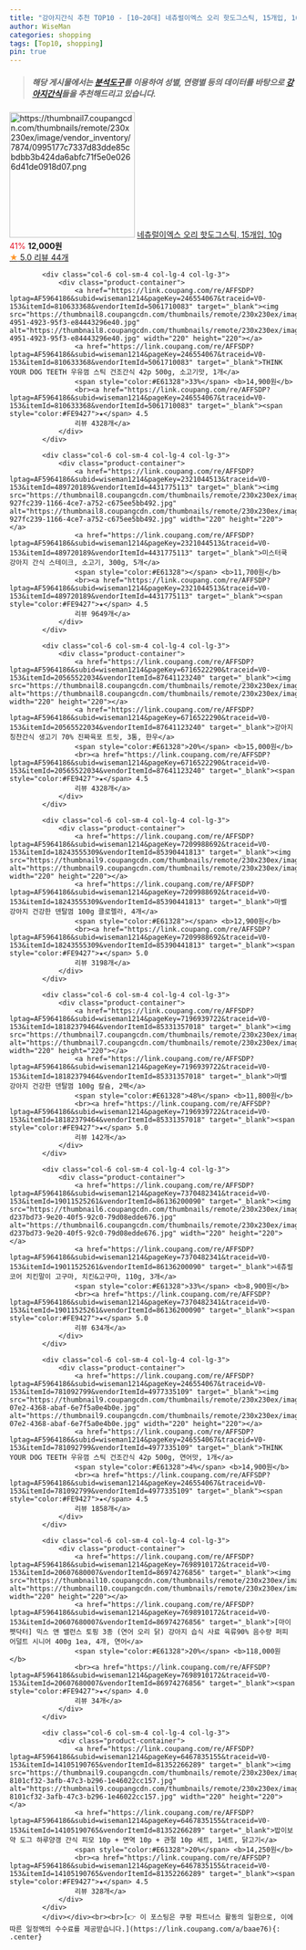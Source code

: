 ```yaml
---
title: "강아지간식 추천 TOP10 - [10~20대] 네츄럴이엑스 오리 핫도그스틱, 15개입, 10g"
author: WiseMan
categories: shopping
tags: [Top10, shopping]
pin: true
---
```


> ##### 해당 게시물에서는 [**분석도구**](https://itemscout.io/)를 이용하여 **성별**, **연령별** 등의 데이터를 바탕으로 [**강아지간식**](https://link.coupang.com/a/baae76)들을 추천해드리고 있습니다.
<div class="container"><div class="row">
            <div class="col-6 col-sm-4 col-lg-4 col-lg-3">
                <div class="product-container">
                    <a href="https://link.coupang.com/re/AFFSDP?lptag=AF5964186&subid=wiseman1214&pageKey=7560782897&traceid=V0-153&itemId=19918733534&vendorItemId=87018483953" target="_blank"><img src="https://thumbnail7.coupangcdn.com/thumbnails/remote/230x230ex/image/vendor_inventory/7874/0995177c7337d83dde85cbdbb3b424da6abfc71f5e0e0266d41de0918d07.png" alt="https://thumbnail7.coupangcdn.com/thumbnails/remote/230x230ex/image/vendor_inventory/7874/0995177c7337d83dde85cbdbb3b424da6abfc71f5e0e0266d41de0918d07.png" width="220" height="220"></a>
                    <a href="https://link.coupang.com/re/AFFSDP?lptag=AF5964186&subid=wiseman1214&pageKey=7560782897&traceid=V0-153&itemId=19918733534&vendorItemId=87018483953" target="_blank">네츄럴이엑스 오리 핫도그스틱, 15개입, 10g</a>
                    <span style="color:#E61328">41%</span> <b>12,000원</b>
                    <br><a href="https://link.coupang.com/re/AFFSDP?lptag=AF5964186&subid=wiseman1214&pageKey=7560782897&traceid=V0-153&itemId=19918733534&vendorItemId=87018483953" target="_blank"><span style="color:#FE9427">★</span> 5.0
                    리뷰 44개</a>
                </div>
            </div>
            
            <div class="col-6 col-sm-4 col-lg-4 col-lg-3">
                <div class="product-container">
                    <a href="https://link.coupang.com/re/AFFSDP?lptag=AF5964186&subid=wiseman1214&pageKey=246554067&traceid=V0-153&itemId=810633368&vendorItemId=5061710083" target="_blank"><img src="https://thumbnail8.coupangcdn.com/thumbnails/remote/230x230ex/image/retail/images/2019/07/12/11/7/5018a962-4951-4923-95f3-e84443296e40.jpg" alt="https://thumbnail8.coupangcdn.com/thumbnails/remote/230x230ex/image/retail/images/2019/07/12/11/7/5018a962-4951-4923-95f3-e84443296e40.jpg" width="220" height="220"></a>
                    <a href="https://link.coupang.com/re/AFFSDP?lptag=AF5964186&subid=wiseman1214&pageKey=246554067&traceid=V0-153&itemId=810633368&vendorItemId=5061710083" target="_blank">THINK YOUR DOG TEETH 우유껌 스틱 건조간식 42p 500g, 소고기맛, 1개</a>
                    <span style="color:#E61328">33%</span> <b>14,900원</b>
                    <br><a href="https://link.coupang.com/re/AFFSDP?lptag=AF5964186&subid=wiseman1214&pageKey=246554067&traceid=V0-153&itemId=810633368&vendorItemId=5061710083" target="_blank"><span style="color:#FE9427">★</span> 4.5
                    리뷰 4328개</a>
                </div>
            </div>
            
            <div class="col-6 col-sm-4 col-lg-4 col-lg-3">
                <div class="product-container">
                    <a href="https://link.coupang.com/re/AFFSDP?lptag=AF5964186&subid=wiseman1214&pageKey=2321044513&traceid=V0-153&itemId=489720189&vendorItemId=4431775113" target="_blank"><img src="https://thumbnail8.coupangcdn.com/thumbnails/remote/230x230ex/image/retail/images/4427765486899887-927fc239-1166-4ce7-a752-c675ee5bb492.jpg" alt="https://thumbnail8.coupangcdn.com/thumbnails/remote/230x230ex/image/retail/images/4427765486899887-927fc239-1166-4ce7-a752-c675ee5bb492.jpg" width="220" height="220"></a>
                    <a href="https://link.coupang.com/re/AFFSDP?lptag=AF5964186&subid=wiseman1214&pageKey=2321044513&traceid=V0-153&itemId=489720189&vendorItemId=4431775113" target="_blank">미스터쿡 강아지 간식 스테이크, 소고기, 300g, 5개</a>
                    <span style="color:#E61328"></span> <b>11,700원</b>
                    <br><a href="https://link.coupang.com/re/AFFSDP?lptag=AF5964186&subid=wiseman1214&pageKey=2321044513&traceid=V0-153&itemId=489720189&vendorItemId=4431775113" target="_blank"><span style="color:#FE9427">★</span> 4.5
                    리뷰 9649개</a>
                </div>
            </div>
            
            <div class="col-6 col-sm-4 col-lg-4 col-lg-3">
                <div class="product-container">
                    <a href="https://link.coupang.com/re/AFFSDP?lptag=AF5964186&subid=wiseman1214&pageKey=6716522290&traceid=V0-153&itemId=20565522034&vendorItemId=87641123240" target="_blank"><img src="https://thumbnail8.coupangcdn.com/thumbnails/remote/230x230ex/image/vendor_inventory/c1eb/6ba4c40ac93d2acfd0beb148160277dc70205cf9cf0f37998df778009310.jpg" alt="https://thumbnail8.coupangcdn.com/thumbnails/remote/230x230ex/image/vendor_inventory/c1eb/6ba4c40ac93d2acfd0beb148160277dc70205cf9cf0f37998df778009310.jpg" width="220" height="220"></a>
                    <a href="https://link.coupang.com/re/AFFSDP?lptag=AF5964186&subid=wiseman1214&pageKey=6716522290&traceid=V0-153&itemId=20565522034&vendorItemId=87641123240" target="_blank">강아지칭찬간식 생고기 70% 진짜육포 트릿, 3통, 한우</a>
                    <span style="color:#E61328">20%</span> <b>15,000원</b>
                    <br><a href="https://link.coupang.com/re/AFFSDP?lptag=AF5964186&subid=wiseman1214&pageKey=6716522290&traceid=V0-153&itemId=20565522034&vendorItemId=87641123240" target="_blank"><span style="color:#FE9427">★</span> 4.5
                    리뷰 4328개</a>
                </div>
            </div>
            
            <div class="col-6 col-sm-4 col-lg-4 col-lg-3">
                <div class="product-container">
                    <a href="https://link.coupang.com/re/AFFSDP?lptag=AF5964186&subid=wiseman1214&pageKey=7209988692&traceid=V0-153&itemId=18243555309&vendorItemId=85390441813" target="_blank"><img src="https://thumbnail9.coupangcdn.com/thumbnails/remote/230x230ex/image/vendor_inventory/3901/9d75aceb8d6962b0a24553f3a9e1230bc61ccbdced990bdc77e6c24cf2b4.jpg" alt="https://thumbnail9.coupangcdn.com/thumbnails/remote/230x230ex/image/vendor_inventory/3901/9d75aceb8d6962b0a24553f3a9e1230bc61ccbdced990bdc77e6c24cf2b4.jpg" width="220" height="220"></a>
                    <a href="https://link.coupang.com/re/AFFSDP?lptag=AF5964186&subid=wiseman1214&pageKey=7209988692&traceid=V0-153&itemId=18243555309&vendorItemId=85390441813" target="_blank">마벨 강아지 건강한 덴탈껌 100g 클로렐라, 4개</a>
                    <span style="color:#E61328"></span> <b>12,900원</b>
                    <br><a href="https://link.coupang.com/re/AFFSDP?lptag=AF5964186&subid=wiseman1214&pageKey=7209988692&traceid=V0-153&itemId=18243555309&vendorItemId=85390441813" target="_blank"><span style="color:#FE9427">★</span> 5.0
                    리뷰 3198개</a>
                </div>
            </div>
            
            <div class="col-6 col-sm-4 col-lg-4 col-lg-3">
                <div class="product-container">
                    <a href="https://link.coupang.com/re/AFFSDP?lptag=AF5964186&subid=wiseman1214&pageKey=7196939722&traceid=V0-153&itemId=18182379464&vendorItemId=85331357018" target="_blank"><img src="https://thumbnail7.coupangcdn.com/thumbnails/remote/230x230ex/image/vendor_inventory/89ea/18c324a4a002245c5ca7344c5fdc3746c0197e4bb5974d96c914486a8440.jpg" alt="https://thumbnail7.coupangcdn.com/thumbnails/remote/230x230ex/image/vendor_inventory/89ea/18c324a4a002245c5ca7344c5fdc3746c0197e4bb5974d96c914486a8440.jpg" width="220" height="220"></a>
                    <a href="https://link.coupang.com/re/AFFSDP?lptag=AF5964186&subid=wiseman1214&pageKey=7196939722&traceid=V0-153&itemId=18182379464&vendorItemId=85331357018" target="_blank">마벨 강아지 건강한 덴탈껌 100g 칼슘, 2팩</a>
                    <span style="color:#E61328">48%</span> <b>11,800원</b>
                    <br><a href="https://link.coupang.com/re/AFFSDP?lptag=AF5964186&subid=wiseman1214&pageKey=7196939722&traceid=V0-153&itemId=18182379464&vendorItemId=85331357018" target="_blank"><span style="color:#FE9427">★</span> 5.0
                    리뷰 142개</a>
                </div>
            </div>
            
            <div class="col-6 col-sm-4 col-lg-4 col-lg-3">
                <div class="product-container">
                    <a href="https://link.coupang.com/re/AFFSDP?lptag=AF5964186&subid=wiseman1214&pageKey=7370482341&traceid=V0-153&itemId=19011525261&vendorItemId=86136200090" target="_blank"><img src="https://thumbnail6.coupangcdn.com/thumbnails/remote/230x230ex/image/retail/images/4269363964358921-d237bd73-9e20-40f5-92c0-79d08edde676.jpg" alt="https://thumbnail6.coupangcdn.com/thumbnails/remote/230x230ex/image/retail/images/4269363964358921-d237bd73-9e20-40f5-92c0-79d08edde676.jpg" width="220" height="220"></a>
                    <a href="https://link.coupang.com/re/AFFSDP?lptag=AF5964186&subid=wiseman1214&pageKey=7370482341&traceid=V0-153&itemId=19011525261&vendorItemId=86136200090" target="_blank">네츄럴코어 치킨말이 고구마, 치킨&고구마, 110g, 3개</a>
                    <span style="color:#E61328">33%</span> <b>8,900원</b>
                    <br><a href="https://link.coupang.com/re/AFFSDP?lptag=AF5964186&subid=wiseman1214&pageKey=7370482341&traceid=V0-153&itemId=19011525261&vendorItemId=86136200090" target="_blank"><span style="color:#FE9427">★</span> 5.0
                    리뷰 634개</a>
                </div>
            </div>
            
            <div class="col-6 col-sm-4 col-lg-4 col-lg-3">
                <div class="product-container">
                    <a href="https://link.coupang.com/re/AFFSDP?lptag=AF5964186&subid=wiseman1214&pageKey=246554067&traceid=V0-153&itemId=781092799&vendorItemId=4977335109" target="_blank"><img src="https://thumbnail9.coupangcdn.com/thumbnails/remote/230x230ex/image/retail/images/2019/06/26/17/1/182e2db8-07e2-4368-abaf-6e7f5a0e4b0e.jpg" alt="https://thumbnail9.coupangcdn.com/thumbnails/remote/230x230ex/image/retail/images/2019/06/26/17/1/182e2db8-07e2-4368-abaf-6e7f5a0e4b0e.jpg" width="220" height="220"></a>
                    <a href="https://link.coupang.com/re/AFFSDP?lptag=AF5964186&subid=wiseman1214&pageKey=246554067&traceid=V0-153&itemId=781092799&vendorItemId=4977335109" target="_blank">THINK YOUR DOG TEETH 우유껌 스틱 건조간식 42p 500g, 연어맛, 1개</a>
                    <span style="color:#E61328">4%</span> <b>14,900원</b>
                    <br><a href="https://link.coupang.com/re/AFFSDP?lptag=AF5964186&subid=wiseman1214&pageKey=246554067&traceid=V0-153&itemId=781092799&vendorItemId=4977335109" target="_blank"><span style="color:#FE9427">★</span> 4.5
                    리뷰 1858개</a>
                </div>
            </div>
            
            <div class="col-6 col-sm-4 col-lg-4 col-lg-3">
                <div class="product-container">
                    <a href="https://link.coupang.com/re/AFFSDP?lptag=AF5964186&subid=wiseman1214&pageKey=7698910172&traceid=V0-153&itemId=20607680007&vendorItemId=86974276856" target="_blank"><img src="https://thumbnail10.coupangcdn.com/thumbnails/remote/230x230ex/image/vendor_inventory/4b98/3bd8c8c3001d2ff6b498bd384306acc8b38778c5fa553f99f0a4e7aa5571.jpg" alt="https://thumbnail10.coupangcdn.com/thumbnails/remote/230x230ex/image/vendor_inventory/4b98/3bd8c8c3001d2ff6b498bd384306acc8b38778c5fa553f99f0a4e7aa5571.jpg" width="220" height="220"></a>
                    <a href="https://link.coupang.com/re/AFFSDP?lptag=AF5964186&subid=wiseman1214&pageKey=7698910172&traceid=V0-153&itemId=20607680007&vendorItemId=86974276856" target="_blank">[마이펫닥터] 믹스 앤 밸런스 토핑 3종 (연어 오리 닭) 강아지 습식 사료 육류90% 음수량 퍼피 어덜트 시니어 400g 1ea, 4개, 연어</a>
                    <span style="color:#E61328">20%</span> <b>118,000원</b>
                    <br><a href="https://link.coupang.com/re/AFFSDP?lptag=AF5964186&subid=wiseman1214&pageKey=7698910172&traceid=V0-153&itemId=20607680007&vendorItemId=86974276856" target="_blank"><span style="color:#FE9427">★</span> 4.0
                    리뷰 34개</a>
                </div>
            </div>
            
            <div class="col-6 col-sm-4 col-lg-4 col-lg-3">
                <div class="product-container">
                    <a href="https://link.coupang.com/re/AFFSDP?lptag=AF5964186&subid=wiseman1214&pageKey=6467835155&traceid=V0-153&itemId=14105190765&vendorItemId=81352266289" target="_blank"><img src="https://thumbnail9.coupangcdn.com/thumbnails/remote/230x230ex/image/retail/images/2366226488077357-8101cf32-3afb-47c3-b296-1e46022cc157.jpg" alt="https://thumbnail9.coupangcdn.com/thumbnails/remote/230x230ex/image/retail/images/2366226488077357-8101cf32-3afb-47c3-b296-1e46022cc157.jpg" width="220" height="220"></a>
                    <a href="https://link.coupang.com/re/AFFSDP?lptag=AF5964186&subid=wiseman1214&pageKey=6467835155&traceid=V0-153&itemId=14105190765&vendorItemId=81352266289" target="_blank">밥이보약 도그 하루양갱 간식 피모 10p + 면역 10p + 관절 10p 세트, 1세트, 닭고기</a>
                    <span style="color:#E61328">20%</span> <b>14,250원</b>
                    <br><a href="https://link.coupang.com/re/AFFSDP?lptag=AF5964186&subid=wiseman1214&pageKey=6467835155&traceid=V0-153&itemId=14105190765&vendorItemId=81352266289" target="_blank"><span style="color:#FE9427">★</span> 4.5
                    리뷰 328개</a>
                </div>
            </div>
            </div></div><br><br>[👉 이 포스팅은 쿠팡 파트너스 활동의 일환으로, 이에 따른 일정액의 수수료를 제공받습니다.](https://link.coupang.com/a/baae76){: .center}